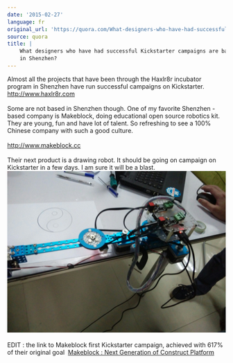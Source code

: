 ```yaml
---
date: '2015-02-27'
language: fr
original_url: 'https://quora.com/What-designers-who-have-had-successful-Kickstarter-campaigns-are-based-in-Shenzhen/answer/Clément-Renaud'
source: quora
title: |
    What designers who have had successful Kickstarter campaigns are based
    in Shenzhen?
---
```


Almost all the projects that have been through the Haxlr8r incubator
program in Shenzhen have run successful campaigns on Kickstarter.
<http://www.haxlr8r.com>\
\
Some are not based in Shenzhen though. One of my favorite Shenzhen -
based company is Makeblock, doing educational open source robotics kit.
They are young, fun and have lot of talent. So refreshing to see a 100%
Chinese company with such a good culture.\
\
<http://www.makeblock.cc>\
\
Their next product is a drawing robot. It should be going on campaign on
Kickstarter in a few days. I am sure it will be a blast.\
![](/img/quora/main-qimg-0a018b342a1c9529d0003c60c76d6aaf-c.png)​\
\
EDIT : the link to Makeblock first Kickstarter campaign, achieved with
617% of their original goal  [Makeblock : Next Generation of Construct
Platform](https://www.kickstarter.com/projects/1397854503/makeblock-next-generation-of-construct-platform?ref=nav_search)
